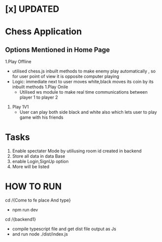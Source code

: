 # [x] UPDATED
# Chess Application

## Options Mentioned in Home Page

1.Play Offline
- utilised chess.js inbuilt methods to make enemy play automatically , so for user point of view it is opposite computer playing
- Logic: immediate next to user moves white,black moves its coin by its inbuilt methods
1.Play Onile
  - Utilised ws module to make real time communications between player 1 to player 2
1. Play 1V1
     - User can play both side black and white also which lets user to play game with his friends
  


# Tasks
1. Enable spectater Mode by utiliusing room id created in backend
2. Store all data in data Base
3. enable Login,SignUp option
4. More will be listed



# HOW TO RUN

cd /{Come to fe place And type}
  - npm run dev


cd /{backend1}
  - compile typescript file and get dist file output as Js
  - and run node ./dist/index.js
